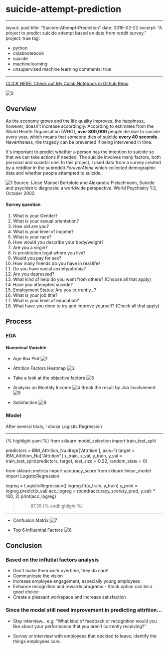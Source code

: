 # suicide-attempt-prediction

---
layout: post
title:  "Suicide-Attempt-Prediction"
date:   2019-02-22
excerpt: "A project to predict suicide attempt based on data from reddit survey."
project: true
tag:
- python 
- colabnotebook
- suicide
- machinelearning
- unsupervised machine learning
comments: true
---

[CLICK HERE: Check out My Colab Notebook in Github Repo]()

![0](https://storage.googleapis.com/kaggle-datasets-images/1182/2125/cda8fa2e077f32a8d5fdeb78148d0261/dataset-original.jpg)    


      
## Overview
As the economy grows and the life quality improves, the happiness, however, doesn't increase accordingly.  According to estimates from the World Health Organisation (WHO), **over 800,000** people die due to suicide every year, which means that someone dies of suicide **every 40 seconds**. Nevertheless, the tragedy can be prevented if being intervened in time.

It's important to predict whether a person has the intention to suicide so that we can take actions if needed. The suicide involves many factors, both personal and societal one.
In this project, I used data from a survey created by a redditor in the subreddit *ForeverAlone* which collected demographic data and whether people attempted to suicide.

![1](https://ourworldindata.org/wp-content/uploads/2016/06/GenderAge-768x481.png)
Source: (José Manoel Bertolote and Alexandra Fleischmann, Suicide and psychiatric diagnosis: a worldwide perspective. World Psychiatry 1:3, October 2002.

#### Survey question
1.  What is your Gender?	
2. What is your sexual orientation?	
3. How old are you?	
4. What is your level of income?	
5. What is your race?	
6. How would you describe your body/weight?	
7. Are you a virgin?	
8. Is prostitution legal where you live?	
9. Would you pay for sex?	
10. How many friends do you have in real life?
11. Do you have social anxiety/phobia?	
12. Are you depressed?	
13. What kind of help do you want from others? (Choose all that apply)	
14. Have you attempted suicide?	
15. Employment Status: Are you currently…?	
16. What is your job title?	
17. What is your level of education?	
18. What have you done to try and improve yourself? (Check all that apply)	

## Process  


### EDA 
#### Numerical Variable
* Age Box Plot
![1](https://raw.githubusercontent.com/lmei33/lmei33.github.io/master/assets/img/1.png)    

* Attrition Factors Heatmap
![2](https://raw.githubusercontent.com/lmei33/lmei33.github.io/master/assets/img/2.png) 

* Take a look at the objective factors
![3](https://raw.githubusercontent.com/lmei33/lmei33.github.io/master/assets/img/3.png) 

* Analysis on Monthly Income
![4](https://raw.githubusercontent.com/lmei33/lmei33.github.io/master/assets/img/4.png) 
  Break the result by Job Involvement
![5](https://raw.githubusercontent.com/lmei33/lmei33.github.io/master/assets/img/5.png) 

* Satisfaction
![6](https://raw.githubusercontent.com/lmei33/lmei33.github.io/master/assets/img/6.png)


### Model
After several trials, I chose Logistic Regression

---

{% highlight yaml %}
from sklearn.model_selection import train_test_split

predictors = IBM_Attrition_Nu.drop(['Attrition'], axis=1)
target = IBM_Attrition_Nu["Attrition"]
x_train, x_val, y_train, y_val = train_test_split(predictors, target, test_size = 0.22, random_state = 0)

from sklearn.metrics import accuracy_score
from sklearn.linear_model import LogisticRegression

logreg = LogisticRegression()
logreg.fit(x_train, y_train)
y_pred = logreg.predict(x_val)
acc_logreg = round(accuracy_score(y_pred, y_val) * 100, 2)
print(acc_logreg)
>> 87.35
{% endhighlight %}

---

* Confusion Matrix
![7](https://raw.githubusercontent.com/lmei33/lmei33.github.io/master/assets/img/7.png)

* Top 6 Influential Factors
![8](https://raw.githubusercontent.com/lmei33/lmei33.github.io/master/assets/img/8.png)


## Conclusion
### Based on the influtial factors analysis
* Don't make them work overtime, they do care!
* Communicate the vision 
* Increase employee engagement, especially young employees
* Enhance recognition and rewards programs - Stock option can be a good choice 
* Create a pleasant workspace and increase satisfaction

### Since the model still need improvement in predicting attrition...
* Stay interview...
   e.g.
   “What kind of feedback or recognition would you like about your performance that you aren’t currently receiving?”

* Survey or interview with employees that decided to leave, identify the things employees care.
